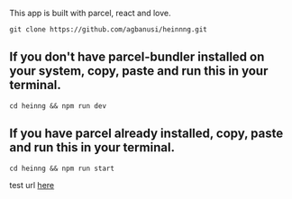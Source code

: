 This app is built with parcel, react and love. 
```
git clone https://github.com/agbanusi/heinnng.git
```
## If you don't have parcel-bundler installed on your system, copy, paste and run this in your terminal.
```
cd heinng && npm run dev
```
## If you have parcel already installed, copy, paste and run this in your terminal.
```
cd heinng && npm run start
```

test url [here](https://5fcc29d743cd173fee2cbf49--mystifying-murdock-d2e1f7.netlify.app)